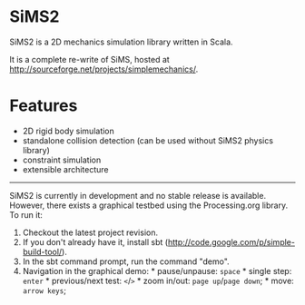 # SiMS2 #
SiMS2 is a 2D mechanics simulation library written in Scala.

It is a complete re-write of SiMS, hosted at http://sourceforge.net/projects/simplemechanics/.

# Features #
  * 2D rigid body simulation
  * standalone collision detection (can be used without SiMS2 physics library)
  * constraint simulation
  * extensible architecture

---

SiMS2 is currently in development and no stable release is available.
However, there exists a graphical testbed using the Processing.org library. To run it: 
  1. Checkout the latest project revision.
  2. If you don't already have it, install sbt (http://code.google.com/p/simple-build-tool/).
  3. In the sbt command prompt, run the command "demo".
  4. Navigation in the graphical demo: 
    * pause/unpause: `space`
    * single step: `enter`
    * previous/next test: `<`/`>`
    * zoom in/out: `page up`/`page down`;
    * move: `arrow keys`;

